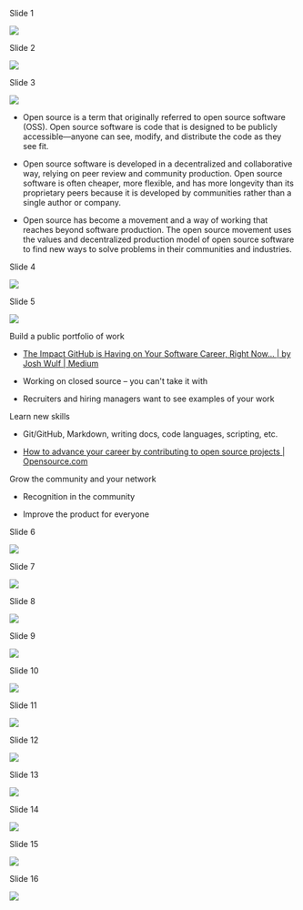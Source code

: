 Slide 1

![](media/image1.emf)

Slide 2

![](media/image2.emf)

Slide 3

![](media/image3.emf)

- Open source is a term that originally referred to open source software
  (OSS). Open source software is code that is designed to be publicly
  accessible—anyone can see, modify, and distribute the code as they see
  fit.

- Open source software is developed in a decentralized and collaborative
  way, relying on peer review and community production. Open source
  software is often cheaper, more flexible, and has more longevity than
  its proprietary peers because it is developed by communities rather
  than a single author or company.

- Open source has become a movement and a way of working that reaches
  beyond software production. The open source movement uses the values
  and decentralized production model of open source software to find new
  ways to solve problems in their communities and industries.

Slide 4

![](media/image4.emf)

Slide 5

![](media/image5.emf)

Build a public portfolio of work

- <u>The Impact GitHub is Having on Your Software Career, Right Now… \|
  by Josh Wulf \| Medium</u>

<!-- -->

- Working on closed source – you can't take it with

- Recruiters and hiring managers want to see examples of your work

Learn new skills

- Git/GitHub, Markdown, writing docs, code languages, scripting, etc.

- <u>How to advance your career by contributing to open source projects
  \| Opensource.com</u>

Grow the community and your network

- Recognition in the community

- Improve the product for everyone

Slide 6

![](media/image6.emf)

Slide 7

![](media/image7.emf)

Slide 8

![](media/image8.emf)

Slide 9

![](media/image9.emf)

Slide 10

![](media/image10.emf)

Slide 11

![](media/image11.emf)

Slide 12

![](media/image12.emf)

Slide 13

![](media/image13.emf)

Slide 14

![](media/image14.emf)

Slide 15

![](media/image15.emf)

Slide 16

![](media/image16.emf)
